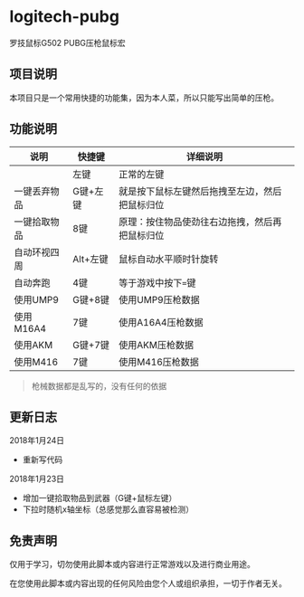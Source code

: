 # logitech-pubg
罗技鼠标G502 PUBG压枪鼠标宏

## 项目说明

本项目只是一个常用快捷的功能集，因为本人菜，所以只能写出简单的压枪。

## 功能说明

|说明|快捷键|详细说明|
|----|------|--------|
|    | 左键 | 正常的左键|
|一键丢弃物品|G键+左键|就是按下鼠标左键然后拖拽至左边，然后把鼠标归位|
|一键拾取物品|8键|原理：按住物品使劲往右边拖拽，然后再把鼠标归位|
|自动环视四周|Alt+左键|鼠标自动水平顺时针旋转|
|自动奔跑|4键|等于游戏中按下`=`键|
|使用UMP9|G键+8键|使用UMP9压枪数据|
|使用M16A4|7键|使用A16A4压枪数据|
|使用AKM|G键+7键|使用AKM压枪数据|
|使用M416|7键|使用M416压枪数据|

> 枪械数据都是乱写的，没有任何的依据

## 更新日志

2018年1月24日

  - 重新写代码

2018年1月23日

  - 增加一键拾取物品到武器（G键+鼠标左键）
  - 下拉时随机x轴坐标（总感觉那么直容易被检测）
  
## 免责声明

仅用于学习，切勿使用此脚本或内容进行正常游戏以及进行商业用途。

在您使用此脚本或内容出现的任何风险由您个人或组织承担，一切于作者无关。
